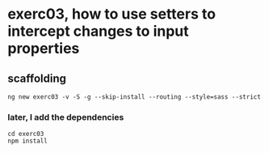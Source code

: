# exerc03, how to use setters to intercept changes to input properties

## scaffolding

```shell
ng new exerc03 -v -S -g --skip-install --routing --style=sass --strict
```

### later, I add the dependencies

```shell
cd exerc03
npm install
```
